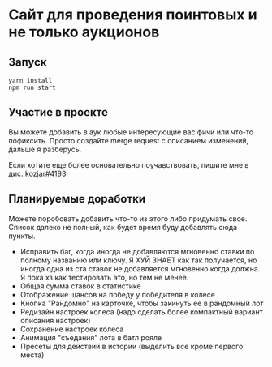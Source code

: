# Сайт для проведения поинтовых и не только аукционов

## Запуск

```shell
yarn install
npm run start
```

## Участие в проекте

Вы можете добавить в аук любые интересующие вас фичи или что-то пофиксить. Просто создайте merge request с описанием изменений, дальше я разберусь.

Если хотите еще более основательно поучавствовать, пишите мне в дис. kozjar#4193

## Планируемые доработки

Можете поробовать добавить что-то из этого либо придумать свое. Список далеко не полный, как будет время буду добавлять сюда пункты.

- Исправить баг, когда иногда не добавляются мгновенно ставки по полному названию или ключу. Я ХУЙ ЗНАЕТ как так получается, но иногда одна из ста ставок не добавляется мгновенно когда должна. Я пока хз как тестировать это, но тем не менее.
- Общая сумма ставок в статистике
- Отображение шансов на победу у победителя в колесе
- Кнопка "Рандомно" на карточке, чтобы закинуть ее в рандомный лот
- Редизайн настроек колеса (надо сделать более компактный вариант описания настроек)
- Сохранение настроек колеса
- Анимация "съедания" лота в батл рояле
- Пресеты для действий в истории (выделить все кроме первого места)

